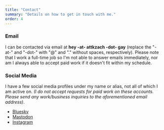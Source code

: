 ```yaml
---
title: "Contact"
summary: "Details on how to get in touch with me."
order: 4
---
```

### Email

I can be contacted via email at **hey -at- attkzach -dot- gay** (replace the "-at-" and "-dot-" with "@" and "." without spaces, respectively). Please note that I work a full-time job so I'm not able to answer emails immediately, nor am I always able to accept paid work if it doesn't fit within my schedule.

### Social Media

I have a few social media profiles under my name or alias, not all of which I am active on. _(I do not accept requests for paid work on these accounts. Please send any work/business inquiries to the aforementioned email address)_.

- [Bluesky](https://bsky.app/profile/attkzach.gay)
- [Mastodon](https://wetdry.world/@attkzach)
- [Instagram](https://www.instagram.com/attkzach/)

